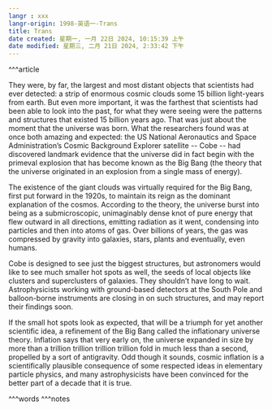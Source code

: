 ```yaml
---
langr : xxx
langr-origin: 1998-英语一-Trans
title: Trans
date created: 星期一, 一月 22日 2024, 10:15:39 上午
date modified: 星期三, 二月 21日 2024, 2:33:42 下午
---
```


^^^article

They were, by far, the largest and most distant objects that scientists had ever detected: a strip of enormous cosmic clouds some 15 billion light-years from earth. But even more important, it was the farthest that scientists had been able to look into the past, for what they were seeing were the patterns and structures that existed 15 billion years ago. That was just about the moment that the universe was born. What the researchers found was at once both amazing and expected: the US National Aeronautics and Space Administration’s Cosmic Background Explorer satellite -- Cobe -- had discovered landmark evidence that the universe did in fact begin with the primeval explosion that has become known as the Big Bang (the theory that the universe originated in an explosion from a single mass of energy).

The existence of the giant clouds was virtually required for the Big Bang, first put forward in the 1920s, to maintain its reign as the dominant explanation of the cosmos. According to the theory, the universe burst into being as a submicroscopic, unimaginably dense knot of pure energy that flew outward in all directions, emitting radiation as it went, condensing into particles and then into atoms of gas. Over billions of years, the gas was compressed by gravity into galaxies, stars, plants and eventually, even humans.

Cobe is designed to see just the biggest structures, but astronomers would like to see much smaller hot spots as well, the seeds of local objects like clusters and superclusters of galaxies. They shouldn’t have long to wait. Astrophysicists working with ground-based detectors at the South Pole and balloon-borne instruments are closing in on such structures, and may report their findings soon.

If the small hot spots look as expected, that will be a triumph for yet another scientific idea, a refinement of the Big Bang called the inflationary universe theory. Inflation says that very early on, the universe expanded in size by more than a trillion trillion trillion trillion fold in much less than a second, propelled by a sort of antigravity. Odd though it sounds, cosmic inflation is a scientifically plausible consequence of some respected ideas in elementary particle physics, and many astrophysicists have been convinced for the better part of a decade that it is true.




^^^words
^^^notes
